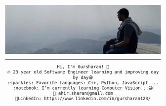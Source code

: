 <img src="https://raw.githubusercontent.com/ahirsharan/ahirsharan/main/github_prof.jpg"/>
 <hr></hr>
<p align="center">
  <samp>
    Hi, I'm Gursharan! 👋 <br>
    🔥 23 year old Software Engineer learning and improving day by day😀<br>
    :sparkles: Favorite Languages: C++, Python, JavaScript ... <br>
    :notebook: I’m currently learning Computer Vision...😀  <br>
    💌	ahir.sharan@gmail.com <br>
    💼LinkedIn: https://www.linkedin.com/in/gursharan123/ <br>
  </samp>
</p>


